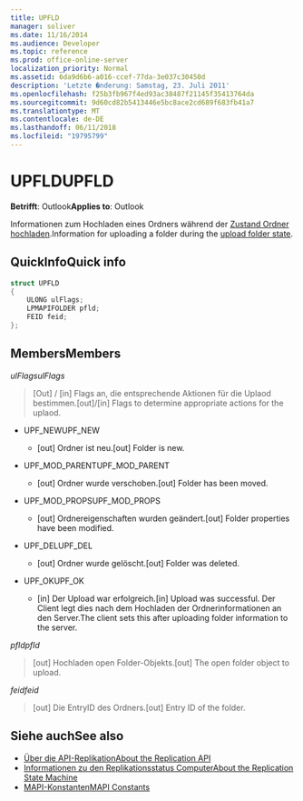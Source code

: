 ```yaml
---
title: UPFLD
manager: soliver
ms.date: 11/16/2014
ms.audience: Developer
ms.topic: reference
ms.prod: office-online-server
localization_priority: Normal
ms.assetid: 6da9d6b6-a016-ccef-77da-3e037c30450d
description: 'Letzte �nderung: Samstag, 23. Juli 2011'
ms.openlocfilehash: f25b3fb967f4ed93ac38487f21145f35413764da
ms.sourcegitcommit: 9d60cd82b5413446e5bc8ace2cd689f683fb41a7
ms.translationtype: MT
ms.contentlocale: de-DE
ms.lasthandoff: 06/11/2018
ms.locfileid: "19795799"
---
```

# <a name="upfld"></a><span data-ttu-id="3a80f-103">UPFLD</span><span class="sxs-lookup"><span data-stu-id="3a80f-103">UPFLD</span></span>

<span data-ttu-id="3a80f-104">**Betrifft**: Outlook</span><span class="sxs-lookup"><span data-stu-id="3a80f-104">**Applies to**: Outlook</span></span> 
  
<span data-ttu-id="3a80f-105">Informationen zum Hochladen eines Ordners während der [Zustand Ordner hochladen](upload-folder-state.md).</span><span class="sxs-lookup"><span data-stu-id="3a80f-105">Information for uploading a folder during the [upload folder state](upload-folder-state.md).</span></span>
  
## <a name="quick-info"></a><span data-ttu-id="3a80f-106">QuickInfo</span><span class="sxs-lookup"><span data-stu-id="3a80f-106">Quick info</span></span>

```cpp
struct UPFLD 
{ 
    ULONG ulFlags; 
    LPMAPIFOLDER pfld; 
    FEID feid; 
}; 

```

## <a name="members"></a><span data-ttu-id="3a80f-107">Members</span><span class="sxs-lookup"><span data-stu-id="3a80f-107">Members</span></span>

<span data-ttu-id="3a80f-108">_ulFlags_</span><span class="sxs-lookup"><span data-stu-id="3a80f-108">_ulFlags_</span></span>
  
>  <span data-ttu-id="3a80f-109">[Out] / [in] Flags an, die entsprechende Aktionen für die Uplaod bestimmen.</span><span class="sxs-lookup"><span data-stu-id="3a80f-109">[out]/[in] Flags to determine appropriate actions for the uplaod.</span></span> 
    
  - <span data-ttu-id="3a80f-110">UPF_NEW</span><span class="sxs-lookup"><span data-stu-id="3a80f-110">UPF_NEW</span></span>
    
    - <span data-ttu-id="3a80f-111">[out] Ordner ist neu.</span><span class="sxs-lookup"><span data-stu-id="3a80f-111">[out] Folder is new.</span></span>
    
  - <span data-ttu-id="3a80f-112">UPF_MOD_PARENT</span><span class="sxs-lookup"><span data-stu-id="3a80f-112">UPF_MOD_PARENT</span></span>
    
    - <span data-ttu-id="3a80f-113">[out] Ordner wurde verschoben.</span><span class="sxs-lookup"><span data-stu-id="3a80f-113">[out] Folder has been moved.</span></span>
    
  - <span data-ttu-id="3a80f-114">UPF_MOD_PROPS</span><span class="sxs-lookup"><span data-stu-id="3a80f-114">UPF_MOD_PROPS</span></span>
    
    - <span data-ttu-id="3a80f-115">[out] Ordnereigenschaften wurden geändert.</span><span class="sxs-lookup"><span data-stu-id="3a80f-115">[out] Folder properties have been modified.</span></span>
    
  - <span data-ttu-id="3a80f-116">UPF_DEL</span><span class="sxs-lookup"><span data-stu-id="3a80f-116">UPF_DEL</span></span>
    
    - <span data-ttu-id="3a80f-117">[out] Ordner wurde gelöscht.</span><span class="sxs-lookup"><span data-stu-id="3a80f-117">[out] Folder was deleted.</span></span>
    
  - <span data-ttu-id="3a80f-118">UPF_OK</span><span class="sxs-lookup"><span data-stu-id="3a80f-118">UPF_OK</span></span>
    
    - <span data-ttu-id="3a80f-119">[in] Der Upload war erfolgreich.</span><span class="sxs-lookup"><span data-stu-id="3a80f-119">[in] Upload was successful.</span></span> <span data-ttu-id="3a80f-120">Der Client legt dies nach dem Hochladen der Ordnerinformationen an den Server.</span><span class="sxs-lookup"><span data-stu-id="3a80f-120">The client sets this after uploading folder information to the server.</span></span>
    
<span data-ttu-id="3a80f-121">_pfld_</span><span class="sxs-lookup"><span data-stu-id="3a80f-121">_pfld_</span></span>
  
> <span data-ttu-id="3a80f-122">[out] Hochladen open Folder-Objekts.</span><span class="sxs-lookup"><span data-stu-id="3a80f-122">[out] The open folder object to upload.</span></span>
    
<span data-ttu-id="3a80f-123">_feid_</span><span class="sxs-lookup"><span data-stu-id="3a80f-123">_feid_</span></span>
  
> <span data-ttu-id="3a80f-124">[out] Die EntryID des Ordners.</span><span class="sxs-lookup"><span data-stu-id="3a80f-124">[out] Entry ID of the folder.</span></span>
    
## <a name="see-also"></a><span data-ttu-id="3a80f-125">Siehe auch</span><span class="sxs-lookup"><span data-stu-id="3a80f-125">See also</span></span>

- [<span data-ttu-id="3a80f-126">Über die API-Replikation</span><span class="sxs-lookup"><span data-stu-id="3a80f-126">About the Replication API</span></span>](about-the-replication-api.md) 
- [<span data-ttu-id="3a80f-127">Informationen zu den Replikationsstatus Computer</span><span class="sxs-lookup"><span data-stu-id="3a80f-127">About the Replication State Machine</span></span>](about-the-replication-state-machine.md)
- [<span data-ttu-id="3a80f-128">MAPI-Konstanten</span><span class="sxs-lookup"><span data-stu-id="3a80f-128">MAPI Constants</span></span>](mapi-constants.md)

